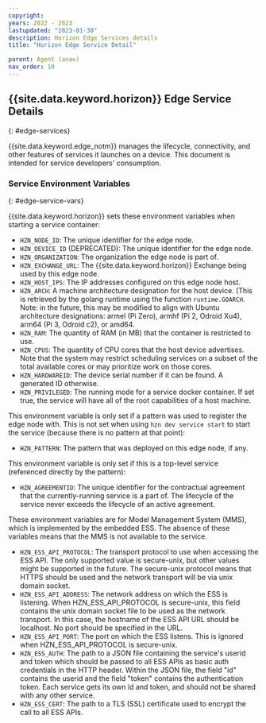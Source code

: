 ```yaml
---
copyright:
years: 2022 - 2023
lastupdated: "2023-01-30"
description: Horizon Edge Services details
title: "Horizon Edge Service Detail"

parent: Agent (anax)
nav_order: 10
---
```


## {{site.data.keyword.horizon}} Edge Service Details
{: #edge-services}

{{site.data.keyword.edge_notm}} manages the lifecycle, connectivity, and other features of services it launches on a device. This document is intended for service developers' consumption.

### Service Environment Variables
{: #edge-service-vars}

{{site.data.keyword.horizon}} sets these environment variables when starting a service container:

* `HZN_NODE_ID`: The unique identifier for the edge node.
* `HZN_DEVICE_ID` (DEPRECATED): The unique identifier for the edge node.
* `HZN_ORGANIZATION`: The organization the edge node is part of.
* `HZN_EXCHANGE_URL`: The {{site.data.keyword.horizon}} Exchange being used by this edge node.
* `HZN_HOST_IPS`: The IP addresses configured on this edge node host.
* `HZN_ARCH`: A machine architecture designation for the host device. (This is retrieved by the golang runtime using the function `runtime.GOARCH`. Note: in the future, this may be modified to align with Ubuntu architecture designations: armel (Pi Zero), armhf (Pi 2, Odroid Xu4), arm64 (Pi 3, Odroid c2), or amd64.
* `HZN_RAM`: The quantity of RAM (in MB) that the container is restricted to use.
* `HZN_CPUS`: The quantity of CPU cores that the host device advertises. Note that the system may restrict scheduling services on a subset of the total available cores or may prioritize work on those cores.
* `HZN_HARDWAREID`: The device serial number if it can be found. A generated ID otherwise.
* `HZN_PRIVILEGED`: The running mode for a service docker container. If set true, the service will have all of the root capabilities of a host machine.

This environment variable is only set if a pattern was used to register the edge node with. This is not set when using `hzn dev service start` to start the service (because there is no pattern at that point):

* `HZN_PATTERN`: The pattern that was deployed on this edge node, if any.

This environment variable is only set if this is a top-level service (referenced directly by the pattern):

* `HZN_AGREEMENTID`: The unique identifier for the contractual agreement that the currently-running service is a part of. The lifecycle of the service never exceeds the lifecycle of an active agreement.

These environment variables are for Model Management System (MMS), which is implemented by the embedded ESS. The absence of these variables means that the MMS is not available to the service.

* `HZN_ESS_API_PROTOCOL`: The transport protocol to use when accessing the ESS API. The only supported value is secure-unix, but other values might be supported in the future. The secure-unix protocol means that HTTPS should be used and the network transport will be via unix domain socket.
* `HZN_ESS_API_ADDRESS`: The network address on which the ESS is listening. When HZN_ESS_API_PROTOCOL is secure-unix, this field contains the unix domain socket file to be used as the network transport. In this case, the hostname of the ESS API URL should be localhost. No port should be specified in the URL.
* `HZN_ESS_API_PORT`: The port on which the ESS listens. This is ignored when HZN_ESS_API_PROTOCOL is secure-unix.
* `HZN_ESS_AUTH`: The path to a JSON file containing the service's userid and token which should be passed to all ESS APIs as basic auth credentials in the HTTP header. Within the JSON file, the field "id" contains the userid and the field "token" contains the authentication token. Each service gets its own id and token, and should not be shared with any other service.
* `HZN_ESS_CERT`: The path to a TLS (SSL) certificate used to encrypt the call to all ESS APIs.
